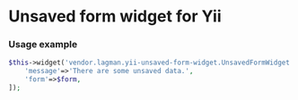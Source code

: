 Unsaved form widget for Yii
=======================
### Usage example ###
```php
$this->widget('vendor.lagman.yii-unsaved-form-widget.UnsavedFormWidget', [
    'message'=>'There are some unsaved data.',
    'form'=>$form,
]);
```